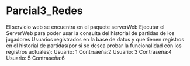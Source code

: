 # Parcial3_Redes
El servicio web se encuentra en el paquete serverWeb
Ejecutar el ServerWeb para poder usar la consulta del historial de partidas de los jugadores
Usuarios registrados en la base de datos y que tienen registros en el historial de partidas(por si se desea probar la funcionalidad con los registros actuales):
  Usuario: 1 Contrsaeña:2
  Usuario: 3 Contraseña:4
  Usuario: 5 Contraseña:6
